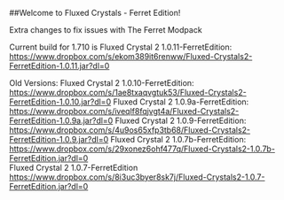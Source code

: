 ##Welcome to Fluxed Crystals - Ferret Edition!

Extra changes to fix issues with The Ferret Modpack

Current build for 1.710 is Fluxed Crystal 2 1.0.11-FerretEdition:
	https://www.dropbox.com/s/ekom389it6renww/Fluxed-Crystals2-FerretEdition-1.0.11.jar?dl=0
	
Old Versions:
Fluxed Crystal 2 1.0.10-FerretEdition:
	https://www.dropbox.com/s/1ae8txaqvgtuk53/Fluxed-Crystals2-FerretEdition-1.0.10.jar?dl=0
Fluxed Crystal 2 1.0.9a-FerretEdition:
	https://www.dropbox.com/s/iveqlf8fqjvgt4a/Fluxed-Crystals2-FerretEdition-1.0.9a.jar?dl=0
Fluxed Crystal 2 1.0.9-FerretEdition:
	https://www.dropbox.com/s/4u9os65xfp3tb68/Fluxed-Crystals2-FerretEdition-1.0.9.jar?dl=0	
Fluxed Crystal 2 1.0.7b-FerretEdition:
	https://www.dropbox.com/s/29xonez6ohf477q/Fluxed-Crystals2-1.0.7b-FerretEdition.jar?dl=0	
Fluxed Crystal 2 1.0.7-FerretEdition
	https://www.dropbox.com/s/8i3uc3byer8sk7j/Fluxed-Crystals2-1.0.7-FerretEdition.jar?dl=0
